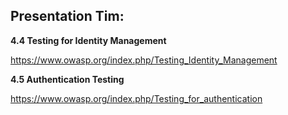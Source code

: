 ## Presentation Tim:


**4.4 Testing for Identity Management**

https://www.owasp.org/index.php/Testing_Identity_Management

**4.5 Authentication Testing**

https://www.owasp.org/index.php/Testing_for_authentication



